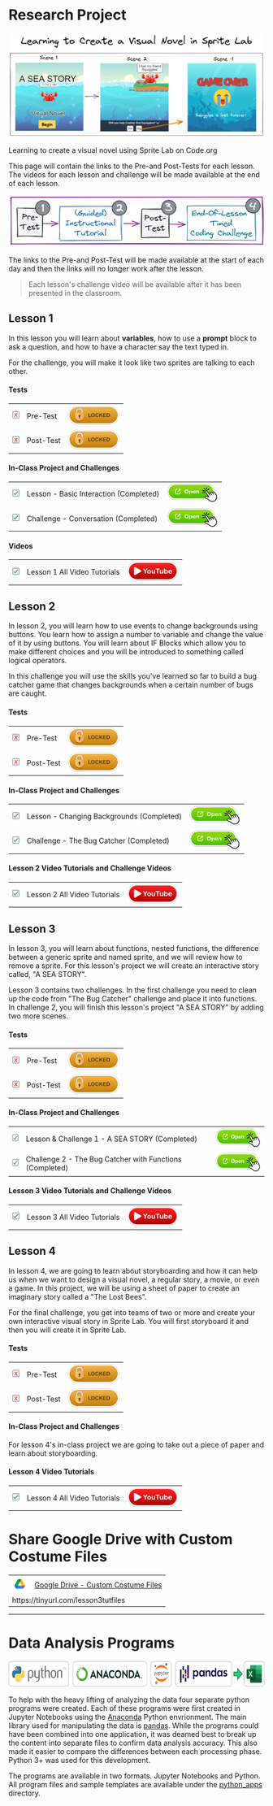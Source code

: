 # Research Project

![](./learning-to-create-a-visual-novel-in-sprite-lab.png)

Learning to create a visual novel using Sprite Lab on Code.org

This page will contain the links to the Pre-and Post-Tests for each lesson. The videos for each lesson and challenge will be made available at the end of each lesson.

![](./lesson-breakdown-in-stages.png)

The links to the Pre-and Post-Test will be made available at the start of each day and then the links will no longer work after the lesson.

> Each lesson's challenge video will be available after it has been presented in the classroom.

## Lesson 1

In this lesson you will learn about **variables**, how to use a **prompt** block to ask a question, and how to have a character say the text typed in.

For the challenge, you will make it look like two sprites are talking to each other.

#### Tests

<table>
    <tr>
        <td><img src="./images/checkbox-with-shadow-with-X.png" height="15" /></td>
        <td>Pre-Test</td>
        <td><img src="./images/lock-button-shadow.png" height="40" /></td>
    </tr>
    <tr>
        <td><img src="./images/checkbox-with-shadow-with-X.png" height="15" /></td>
        <td>Post-Test</td>
        <td><img src="./images/lock-button-shadow.png" height="40" /></td>
    </tr>
</table>

#### In-Class Project and Challenges

<table>
    <tr>
        <td><img src="./images/checkbox-with-shadow-with-checkmark.png" height="15" /></td>
        <td>Lesson - Basic Interaction (Completed)</td>
        <td><a href="https://studio.code.org/projects/spritelab/RnoUpcvWz5P61wwiSE6zifnlrklaAVF3TQ4w7x9T-0g"><img src="./images/button-open-pointer.png" height="40"/></a></td>
    </tr>
    <tr>
        <td><img src="./images/checkbox-with-shadow-with-checkmark.png" height="15" /></td>
        <td>Challenge - Conversation (Completed)</td>
        <td><a href="https://studio.code.org/projects/spritelab/M92bSuCazsBeuqMEeXbS34G12lG12ChNmrwZSw0YL4Q"><img src="./images/button-open-pointer.png" height="40"/></a></td>
    </tr>
</table>

#### Videos

<table>
    <tr>
        <td><img src="./images/checkbox-with-shadow-with-checkmark.png" height="15" /></td>
        <td>Lesson 1 All Video Tutorials</td>
        <td><a href="https://www.youtube.com/watch?v=tOw0pPCpZzI&list=PLyCwPGjh8kDzNSHZnwvwYUVpqtIAmDtRq"><img src="./images/button-youtube-link.png" height="40"/></a></td>
    </tr>
</table>

## Lesson 2

In lesson 2, you will learn how to use events to change backgrounds using buttons. You learn how to assign a number to variable and change the value of it by using buttons. You will learn about IF Blocks which allow you to make different choices and you will be introduced to something called logical operators.

In this challenge you will use the skills you've learned so far to build a bug catcher game that changes backgrounds when a certain number of bugs are caught.

#### Tests

<table>
    <tr>
        <td><img src="./images/checkbox-with-shadow-with-X.png" height="15" /></td>
        <td>Pre-Test</td>
        <td><img src="./images/lock-button-shadow.png" height="40" /></td>
    </tr>
    <tr>
        <td><img src="./images/checkbox-with-shadow-with-X.png" height="15" /></td>
        <td>Post-Test</td>
        <td><img src="./images/lock-button-shadow.png" height="40" /></td>
    </tr>
</table>

#### In-Class Project and Challenges

<table>
    <tr>
        <td><img src="./images/checkbox-with-shadow-with-checkmark.png" height="15" /></td>
        <td>Lesson - Changing Backgrounds (Completed)</td>
        <td><a href="https://studio.code.org/projects/spritelab/KmtzGod6D7sp3ccqGuwvFvovN-JJ7PgqowcfbZnF5Hs"><img src="./images/button-open-pointer.png" height="40"/></a></td>
    </tr>
    <tr>
        <td><img src="./images/checkbox-with-shadow-with-checkmark.png" height="15" /></td>
        <td>Challenge - The Bug Catcher (Completed)</td>
        <td><a href="https://studio.code.org/projects/spritelab/Fe_7R84hkN-Xu00TuW6d_a8LLK4t2QykHiDl47zlV0I"><img src="./images/button-open-pointer.png" height="40" /></a></td>
    </tr>
</table>

#### Lesson 2 Video Tutorials and Challenge Videos

<table>
    <tr>
        <td><img src="./images/checkbox-with-shadow-with-checkmark.png" height="15" /></td>
        <td>Lesson 2 All Video Tutorials</td>
        <td><a href="https://www.youtube.com/watch?v=s6cOdjzLfGY&list=PLyCwPGjh8kDzFuT1NtSF9BzClOxf2oUmd"><img src="./images/button-youtube-link.png" height="40"/></a></td>
    </tr>
</table>

## Lesson 3

In lesson 3, you will learn about functions, nested functions, the difference between a generic sprite and named sprite, and we will review how to remove a sprite. For this lesson's project we will create an interactive story called, "A SEA STORY".

Lesson 3 contains two challenges. In the first challenge you need to clean up the code from "The Bug Catcher" challenge and place it into functions.
In challenge 2, you will finish this lesson's project "A SEA STORY" by adding two more scenes.

#### Tests

<table>
    <tr>
        <td><img src="./images/checkbox-with-shadow-with-X.png" height="15" /></td>
        <td>Pre-Test</td>
        <td><img src="./images/lock-button-shadow.png" height="40" /></td>
    </tr>
    <tr>
        <td><img src="./images/checkbox-with-shadow-with-X.png" height="15" /></td>
        <td>Post-Test</td>
        <td><img src="./images/lock-button-shadow.png" height="40" /></td>
    </tr>
</table>

#### In-Class Project and Challenges

<table>
    <tr>
        <td><img src="./images/checkbox-with-shadow-with-checkmark.png" height="15" /></td>
        <td>Lesson & Challenge 1 - A SEA STORY (Completed)</td>
        <td><a href="https://studio.code.org/projects/spritelab/GW1axYTroS2gGZ2qoSKc7z9m_y7Q1XzsP7SD5DE-nDk"><img src="./images/button-open-pointer.png" height="40"/></a></td>
    </tr>
    <tr>
        <td><img src="./images/checkbox-with-shadow-with-checkmark.png" height="15" /></td>
        <td>Challenge 2 - The Bug Catcher with Functions (Completed)</td>
        <td><a href="https://studio.code.org/projects/spritelab/8mj4cZB7E3O7wA7SBVCS3ZunDrUvtcrTtycRsn9VtiE"><img src="./images/button-open-pointer.png" height="40" /></a></td>
    </tr>

</table>

#### Lesson 3 Video Tutorials and Challenge Videos

<table>
    <tr>
        <td><img src="./images/checkbox-with-shadow-with-checkmark.png" height="15" /></td>
        <td>Lesson 3 All Video Tutorials</td>
        <td><a href="https://www.youtube.com/watch?v=oS4WiaM-AuI&list=PLyCwPGjh8kDx_bRz2j8xGrWUNWKsuNHVf"><img src="./images/button-youtube-link.png" height="40"/></a></td>
    </tr>
</table>

## Lesson 4

In lesson 4, we are going to learn about storyboarding and how it can help us when we want to design a visual novel, a regular story, a movie, or even a game.
In this project, we will be using a sheet of paper to create an imaginary story called a "The Lost Bees".

For the final challenge, you get into teams of two or more and create your own interactive visual story in Sprite Lab. You will first storyboard it and then you will create it in Sprite Lab.

#### Tests

<table>
    <tr>
        <td><img src="./images/checkbox-with-shadow-with-X.png" height="15" /></td>
        <td>Pre-Test</td>
        <td><img src="./images/lock-button-shadow.png" height="40" /></td>
    </tr>
    <tr>
        <td><img src="./images/checkbox-with-shadow-with-X.png" height="15" /></td>
        <td>Post-Test</td>
        <td><img src="./images/lock-button-shadow.png" height="40" /></td>
    </tr>
</table>

#### In-Class Project and Challenges

For lesson 4's in-class project we are going to take out a piece of paper and learn about storyboarding.

#### Lesson 4 Video Tutorials

<table>
    <tr>
        <td><img src="./images/checkbox-with-shadow-with-checkmark.png" height="15" /></td>
        <td>Lesson 4 All Video Tutorials</td>
        <td><a href="https://www.youtube.com/watch?v=s0IB95fIDi0&list=PLyCwPGjh8kDyaJAU0DlRoDBec972KXpEi"><img src="./images/button-youtube-link.png" height="40"/></a></td>
    </tr>
</table>

# Share Google Drive with Custom Costume Files

<table>
<tr>
    <td><img src="./google-drive-logo.png" height="30" /></td>
    <td><a href="https://tinyurl.com/lesson3tutfiles">Google Drive - Custom Costume Files</a></td>
</tr>
<tr>
    <td colspan="2">https://tinyurl.com/lesson3tutfiles</td>
</tr>
</table>

---

# Data Analysis Programs

<img src="./images/python-to-excel.png" height="50"  />

To help with the heavy lifting of analyzing the data four separate python programs were created. Each of these programs were first created in Jupyter Notebooks using the <a href="https://www.anaconda.com/">Anaconda<a> Python envrionment. The main library used for manipulating the data is <a href="https://pandas.pydata.org/">pandas</a>. While the programs could have been combined into one application, it was deamed best to break up the content into separate files to confirm data analysis accuracy. This also made it easier to compare the differences between each processing phase. Python 3+ was used for this development.

The programs are available in two formats. Jupyter Notebooks and Python. All program files and sample templates are available under the <a href="./python_apps/README.md">python_apps<a> directory.

